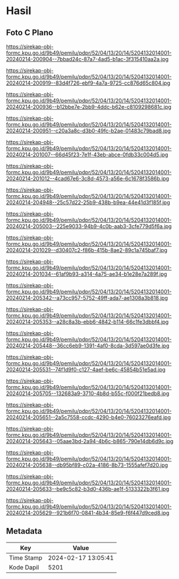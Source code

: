 # Hasil

## Foto C Plano

https://sirekap-obj-formc.kpu.go.id/9b49/pemilu/pdpr/52/04/13/20/14/5204132014001-20240214-200904--7bbad24c-87a7-4ad5-b1ac-3f315410aa2a.jpg

https://sirekap-obj-formc.kpu.go.id/9b49/pemilu/pdpr/52/04/13/20/14/5204132014001-20240214-200919--83d4f726-ebf9-4a7a-9725-cc876d65c804.jpg

https://sirekap-obj-formc.kpu.go.id/9b49/pemilu/pdpr/52/04/13/20/14/5204132014001-20240214-200936--b12bbe7e-2bb9-4ddc-b62e-c8109298681c.jpg

https://sirekap-obj-formc.kpu.go.id/9b49/pemilu/pdpr/52/04/13/20/14/5204132014001-20240214-200951--c20a3a8c-d3b0-49fc-b2ae-01483c79bad8.jpg

https://sirekap-obj-formc.kpu.go.id/9b49/pemilu/pdpr/52/04/13/20/14/5204132014001-20240214-201007--66d45f23-7e1f-43eb-abce-0fdb33c004d5.jpg

https://sirekap-obj-formc.kpu.go.id/9b49/pemilu/pdpr/52/04/13/20/14/5204132014001-20240214-201012--4cad67e6-3c8d-4573-a56e-6c1678f3586b.jpg

https://sirekap-obj-formc.kpu.go.id/9b49/pemilu/pdpr/52/04/13/20/14/5204132014001-20240214-204948--25c57d22-25b9-438b-b9ea-44e41d3f185f.jpg

https://sirekap-obj-formc.kpu.go.id/9b49/pemilu/pdpr/52/04/13/20/14/5204132014001-20240214-205003--225e9033-94b9-4c0b-aab3-3cfe779d5f6a.jpg

https://sirekap-obj-formc.kpu.go.id/9b49/pemilu/pdpr/52/04/13/20/14/5204132014001-20240214-201029--d30407c2-f86b-415b-8ae2-89c1a745baf7.jpg

https://sirekap-obj-formc.kpu.go.id/9b49/pemilu/pdpr/52/04/13/20/14/5204132014001-20240214-201034--61af9b93-a314-4a75-ae34-b1e28e7a289f.jpg

https://sirekap-obj-formc.kpu.go.id/9b49/pemilu/pdpr/52/04/13/20/14/5204132014001-20240214-205342--a73cc957-5752-49ff-ada7-ae1308a3b818.jpg

https://sirekap-obj-formc.kpu.go.id/9b49/pemilu/pdpr/52/04/13/20/14/5204132014001-20240214-205353--a28c8a3b-ebb6-4842-b114-66c1fe3dbbf4.jpg

https://sirekap-obj-formc.kpu.go.id/9b49/pemilu/pdpr/52/04/13/20/14/5204132014001-20240214-205448--36cc6eb9-1391-4af0-8cda-3d597ae0d3fe.jpg

https://sirekap-obj-formc.kpu.go.id/9b49/pemilu/pdpr/52/04/13/20/14/5204132014001-20240214-205531--74f1d9f0-c127-4aef-be6c-45854b51e5ad.jpg

https://sirekap-obj-formc.kpu.go.id/9b49/pemilu/pdpr/52/04/13/20/14/5204132014001-20240214-205705--132683a9-3710-4b8d-b55c-f000f21bedb8.jpg

https://sirekap-obj-formc.kpu.go.id/9b49/pemilu/pdpr/52/04/13/20/14/5204132014001-20240214-205651--2a5c7558-ccdc-4290-b4e0-76023276eafd.jpg

https://sirekap-obj-formc.kpu.go.id/9b49/pemilu/pdpr/52/04/13/20/14/5204132014001-20240214-205643--05aae3bd-2a94-4b6c-b865-790e14db6d9c.jpg

https://sirekap-obj-formc.kpu.go.id/9b49/pemilu/pdpr/52/04/13/20/14/5204132014001-20240214-205638--db95bf89-c02a-4186-8b73-1555afef7d20.jpg

https://sirekap-obj-formc.kpu.go.id/9b49/pemilu/pdpr/52/04/13/20/14/5204132014001-20240214-205633--be9c5c82-b3d0-436b-ae1f-5133322b3f61.jpg

https://sirekap-obj-formc.kpu.go.id/9b49/pemilu/pdpr/52/04/13/20/14/5204132014001-20240214-205629--921b6f70-0841-4b34-85e9-f6f447d9ced8.jpg


## Metadata

| Key        | Value               |
| ---------- | ------------------- |
| Time Stamp | 2024-02-17 13:05:41 |
| Kode Dapil | 5201                |



